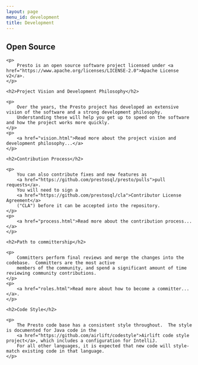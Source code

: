 ```yaml
---
layout: page
menu_id: development
title: Development
---
```


<div class="leftcol widecol">
    <h2>Open Source</h2>

    <p>
        Presto is an open source software project licensed under <a href="https://www.apache.org/licenses/LICENSE-2.0">Apache License v2</a>.
    </p>

    <h2>Project Vision and Development Philosophy</h2>

    <p>
        Over the years, the Presto project has developed an extensive vision of the software and a strong development philosophy.
        Understanding these will help you get up to speed on the software and how the project works more quickly.
    </p>
    <p>
        <a href="vision.html">Read more about the project vision and development philosophy...</a>
    </p>

    <h2>Contribution Process</h2>

    <p>
        You can also contribute fixes and new features as
        <a href="https://github.com/prestosql/presto/pulls">pull requests</a>.
        You will need to sign a
        <a href="https://github.com/prestosql/cla">Contributor License Agreement</a>
        ("CLA") before it can be accepted into the repository.
    </p>
    <p>
        <a href="process.html">Read more about the contribution process...</a>
    </p>

    <h2>Path to committership</h2>

    <p>
        Committers perform final reviews and merge the changes into the codebase.  Committers are the most active
        members of the community, and spend a significant amount of time reviewing community contributions.
    </p>
    <p>
        <a href="roles.html">Read more about how to become a committer...</a>.
    </p>

    <h2>Code Style</h2>

    <p>
        The Presto code base has a consistent style throughout.  The style is documented for Java code in the
        <a href="https://github.com/airlift/codestyle">Airlift code style project</a>, which includes a configuration for IntelliJ.
        For all other languages, it is expected that new code will style-match existing code in that language.
    </p>
</div>
